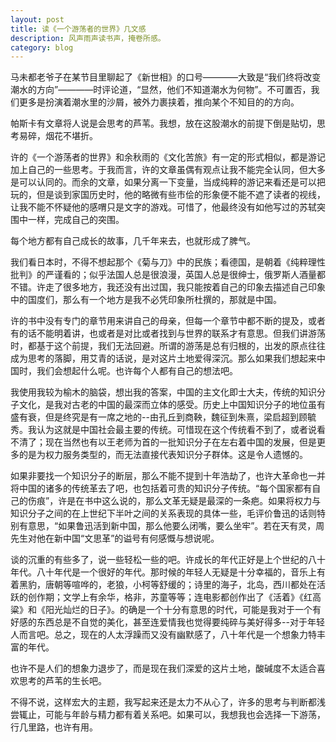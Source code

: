 ```yaml
---
layout: post
title: 读《一个游荡者的世界》几文感
description: 风声雨声读书声，掩卷所感。
category: blog
---
```


马未都老爷子在某节目里聊起了《新世相》的口号————大致是“我们终将改变潮水的方向”————时评论道，“显然，他们不知道潮水为何物”。不可置否，我们更多是扮演着潮水里的沙屑，被外力裹挟着，推向某个不知目的的方向。

帕斯卡有文章将人说是会思考的芦苇。我想，放在这股潮水的前提下倒是贴切，思考易碎，烟花不堪折。

许的《一个游荡者的世界》和余秋雨的《文化苦旅》有一定的形式相似，都是游记加上自己的一些思考。于我而言，许的文章虽偶有观点让我不能完全认同，但大多是可以认同的。而余的文章，如果分离一下变量，当成纯粹的游记来看还是可以把玩的，但是谈到家国历史时，他的略微有些市侩的形象便不能不遮了读者的视线，让我不能不怀疑他的感喟只是文字的游戏。可惜了，他最终没有如他写过的苏轼突围中一样，完成自己的突围。

每个地方都有自己成长的故事，几千年来去，也就形成了脾气。

我们看日本时，不得不想起那个《菊与刀》中的民族；看德国，是朝着《纯粹理性批判》的严谨看的；似乎法国人总是很浪漫，英国人总是很绅士，俄罗斯人酒量都不错。许走了很多地方，我还没有出过国，我只能按着自己的印象去描述自己印象中的国度们，那么有一个地方是我不必凭印象所杜撰的，那就是中国。

许的书中没有专门的章节用来讲自己的母亲，但每一个章节中都不断的提及，或者有的话不能明着讲，也或者是对比或者找到与世界的联系才有意思。但我们讲游荡时，都基于这个前提，我们无法回避。所谓的游荡是总有归根的，出发的原点往往成为思考的落脚，用艾青的话说，是对这片土地爱得深沉。那么如果我们想起来中国时，我们会想起什么呢。也许每个人都有自己的想法吧。

我使用我较为榆木的脑袋，想出我的答案，中国的主文化即士大夫，传统的知识分子文化，是我对古老的中国的最深而立体的感受。历史上中国知识分子的地位虽有盛有衰，但是终究是有一席之地的--由孔丘到商鞅，魏征到朱熹，梁启超到顾毓秀。我认为这就是中国社会最主要的传统。可惜现在这个传统看不到了，或者说看不清了；现在当然也有以王老师为首的一批知识分子在左右着中国的发展，但是更多的是为权力服务类型的，而无法直接代表知识分子群体。这是令人遗憾的。

如果非要找一个知识分子的断层，那么不能不提到十年浩劫了，也许大革命也一并将中国的诸多的传统革去了吧，也包括着可贵的知识分子传统。“每个国家都有自己的伤痕”，许是在书中这么说的，那么文革无疑是最深的一条疤。如果将权力与知识分子之间的在上世纪下半叶之间的关系表现的具体一些，毛评价鲁迅的话则特别有意思，“如果鲁迅活到新中国，那么他要么闭嘴，要么坐牢”。若在天有灵，周先生对他在新中国“文思革”的谥号有何感慨与想说呢。

谈的沉重的有些多了，说一些轻松一些的吧。许成长的年代正好是上个世纪的八十年代。八十年代是一个很好的年代。那时候的年轻人无疑是十分幸福的，音乐上有着黑豹，唐朝等喧哗的，老狼，小柯等舒缓的；诗里的海子，北岛，西川都处在活跃的创作期；文学上有余华，格非，苏童等等；连电影都创作出了《活着》《红高粱》和《阳光灿烂的日子》。的确是一个十分有意思的时代，可能是我对于一个有好感的东西总是不自觉的美化，甚至连爱情我也觉得要纯碎与美好得多--对于年轻人而言吧。总之，现在的人太浮躁而又没有幽默感了，八十年代是一个想象力特丰富的年代。

也许不是人们的想象力退步了，而是现在我们深爱的这片土地，酸碱度不太适合喜欢思考的芦苇的生长吧。

不得不说，这样宏大的主题，我写起来还是太力不从心了，许多的思考与判断都浅尝辄止，可能与年龄与精力都有着关系吧。如果可以，我想我也会选择一下游荡，行几里路，也许有用。
